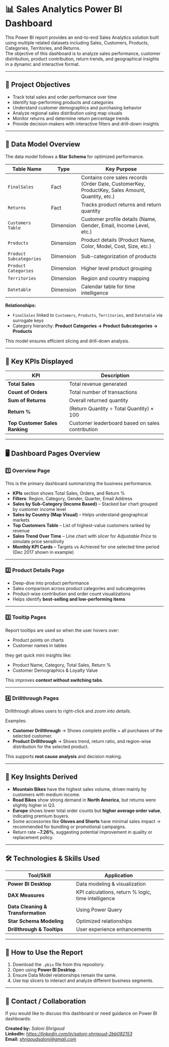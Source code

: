 # 📊 Sales Analytics Power BI Dashboard

This Power BI report provides an end-to-end Sales Analytics solution built using multiple related datasets including Sales, Customers, Products, Categories, Territories, and Returns.  
The objective of this dashboard is to analyze sales performance, customer distribution, product contribution, return trends, and geographical insights in a dynamic and interactive format.

---

## 🎯 Project Objectives

- Track total sales and order performance over time
- Identify top-performing products and categories
- Understand customer demographics and purchasing behavior
- Analyze regional sales distribution using map visuals
- Monitor returns and determine return percentage trends
- Provide decision-makers with interactive filters and drill-down insights

---

## 🧱 Data Model Overview

The data model follows a **Star Schema** for optimized performance.

| Table Name | Type | Key Purpose |
|-----------|------|-------------|
| `FinalSales` | Fact | Contains core sales records (Order Date, CustomerKey, ProductKey, Sales Amount, Quantity, etc.) |
| `Returns` | Fact | Tracks product returns and return quantity |
| `Customers Table` | Dimension | Customer profile details (Name, Gender, Email, Income Level, etc.) |
| `Products` | Dimension | Product details (Product Name, Color, Model, Cost, Size, etc.) |
| `Product Subcategories` | Dimension | Sub-categorization of products |
| `Product Categories` | Dimension | Higher level product grouping |
| `Territories` | Dimension | Region and country mapping |
| `Datetable` | Dimension | Calendar table for time intelligence |

**Relationships:**  
- `FinalSales` linked to `Customers`, `Products`, `Territories`, and `Datetable` via surrogate keys  
- Category hierarchy: **Product Categories → Product Subcategories → Products**

This model ensures efficient slicing and drill-down analysis.

---

## 📌 Key KPIs Displayed

| KPI | Description |
|----|-------------|
| **Total Sales** | Total revenue generated |
| **Count of Orders** | Total number of transactions |
| **Sum of Returns** | Overall returned quantity |
| **Return %** | (Return Quantity ÷ Total Quantity) × 100 |
| **Top Customer Sales Ranking** | Customer leaderboard based on sales contribution |

---

## 🖥 Dashboard Pages Overview

### **1️⃣ Overview Page**
This is the primary dashboard summarizing the business performance.

- **KPIs** section shows Total Sales, Orders, and Return %
- **Filters**: Region, Category, Gender, Quarter, Email Address
- **Sales by Sub-Category (Income Based)** – Stacked bar chart grouped by customer income level
- **Sales by Country (Map Visual)** – Helps understand geographical markets
- **Top Customers Table** – List of highest-value customers ranked by revenue
- **Sales Trend Over Time** – Line chart with slicer for *Adjustable Price* to simulate price sensitivity
- **Monthly KPI Cards** – Targets vs Achieved for one selected time period (Dec 2017 shown in example)

---

### **2️⃣ Product Details Page**
- Deep-dive into product performance
- Sales comparison across product categories and subcategories
- Product-wise contribution and order count visualizations
- Helps identify **best-selling and low-performing items**

---

### **3️⃣ Tooltip Pages**
Report tooltips are used so when the user hovers over:
- Product points on charts
- Customer names in tables

they get quick mini insights like:
- Product Name, Category, Total Sales, Return %
- Customer Demographics & Loyalty Value

This improves **context without switching tabs**.

---

### **4️⃣ Drillthrough Pages**
Drillthrough allows users to right-click and *zoom into details*.

Examples:
- **Customer Drillthrough** → Shows complete profile + all purchases of the selected customer.
- **Product Drillthrough** → Shows trend, return ratio, and region-wise distribution for the selected product.

This supports **root cause analysis** and decision making.

---

## 🧠 Key Insights Derived

- **Mountain Bikes** have the highest sales volume, driven mainly by customers with medium income.
- **Road Bikes** show strong demand in **North America**, but returns were slightly higher in Q3.
- **Europe** shows lower total order counts but **higher average order value**, indicating premium buyers.
- Some accessories like **Gloves and Shorts** have minimal sales impact → recommended for bundling or promotional campaigns.
- Return rate ~**7.26%**, suggesting potential improvement in quality or replacement policy.

---

## 🛠 Technologies & Skills Used

| Tool/Skill | Application |
|----------|-------------|
| **Power BI Desktop** | Data modeling & visualization |
| **DAX Measures** | KPI calculations, return % logic, time intelligence |
| **Data Cleaning & Transformation** | Using Power Query |
| **Star Schema Modeling** | Optimized relationships |
| **Drillthrough & Tooltips** | User experience enhancements |

---

## 🚀 How to Use the Report
1. Download the `.pbix` file from this repository.
2. Open using **Power BI Desktop**.
3. Ensure Data Model relationships remain the same.
4. Use top slicers to interact and analyze different business segments.

---

## 📩 Contact / Collaboration

If you would like to discuss this dashboard or need guidance on Power BI dashboards:

**Created by:** *Saloni Shrigoud*  
**LinkedIn:** *https://linkedin.com/in/saloni-shrigoud-2bb082153*  
**Email:** *shrigoudsaloni@gmail.com*

